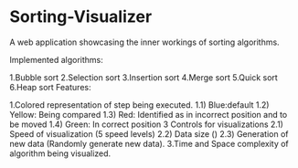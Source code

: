 # Sorting-Visualizer
A web application showcasing the inner workings of sorting algorithms.

Implemented algorithms:

1.Bubble sort
2.Selection sort
3.Insertion sort
4.Merge sort
5.Quick sort
6.Heap sort
Features:

1.Colored representation of step being executed. 
1.1) Blue:default 1.2) Yellow: Being compared 1.3) Red: Identified as in incorrect position and to be moved 1.4) Green: In correct position
3 Controls for visualizations 
2.1) Speed of visualization (5 speed levels) 2.2) Data size () 2.3) Generation of new data (Randomly generate new data).
3.Time and Space complexity of algorithm being visualized.
